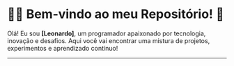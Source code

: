 # 👨‍💻 **Bem-vindo ao meu Repositório!** 🚀

Olá! Eu sou **[Leonardo]**, um programador apaixonado por tecnologia, inovação e desafios. Aqui você vai encontrar uma mistura de projetos, experimentos e aprendizado contínuo!

---



